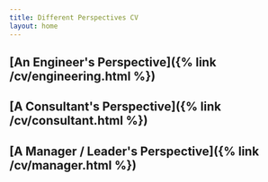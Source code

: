 ```yaml
---
title: Different Perspectives CV
layout: home
---
```


## [An Engineer's Perspective]({% link /cv/engineering.html %})
## [A Consultant's Perspective]({% link /cv/consultant.html %})
## [A Manager / Leader's Perspective]({% link /cv/manager.html %})
